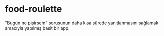 # food-roulette
"Bugün ne pişirsem" sorusunun daha kısa sürede yanıtlanmasını sağlamak amacıyla yapılmış basit bir app.
